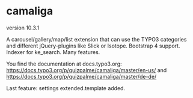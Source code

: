 # camaliga

version 10.3.1

A carousel/gallery/map/list extension that can use the TYPO3 categories and different jQuery-plugins like Slick or Isotope. 
Bootstrap 4 support. Indexer for ke_search. Many features.

You find the documentation at docs.typo3.org:
https://docs.typo3.org/p/quizpalme/camaliga/master/en-us/
and
https://docs.typo3.org/p/quizpalme/camaliga/master/de-de/

Last feature: settings extended.template added.